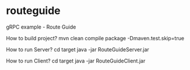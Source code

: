 # routeguide
gRPC example - Route Guide


How to build project?
mvn clean compile package -Dmaven.test.skip=true

How to run Server?
cd target
java -jar RouteGuideServer.jar

How to run Client?
cd target
java -jar RouteGuideClient.jar
